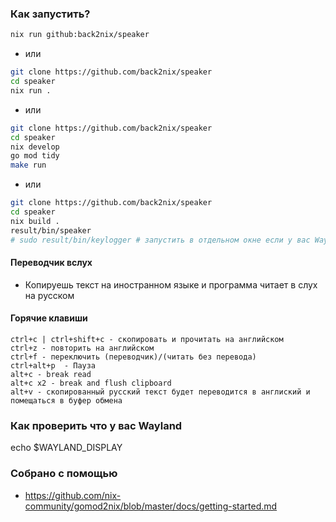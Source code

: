 ### Как запустить?

```bash
nix run github:back2nix/speaker
```
- или

```bash
git clone https://github.com/back2nix/speaker
cd speaker
nix run .
```

- или

```bash
git clone https://github.com/back2nix/speaker
cd speaker
nix develop
go mod tidy
make run
```
- или

```bash
git clone https://github.com/back2nix/speaker
cd speaker
nix build .
result/bin/speaker
# sudo result/bin/keylogger # запустить в отдельном окне если у вас Wayland а не X11
```

#### Переводчик вслух

- Копируешь текст на иностранном языке и программа читает в слух на русском

#### Горячие клавиши

```
ctrl+c | ctrl+shift+c - скопировать и прочитать на английском
ctrl+z - повторить на английском
ctrl+f - переключить (переводчик)/(читать без перевода)
ctrl+alt+p  - Пауза
alt+c - break read
alt+c x2 - break and flush clipboard
alt+v - скопированный русский текст будет переводится в англиский и помещаться в буфер обмена
```

### Как проверить что у вас Wayland

echo $WAYLAND_DISPLAY

### Собрано с помощью

- https://github.com/nix-community/gomod2nix/blob/master/docs/getting-started.md
